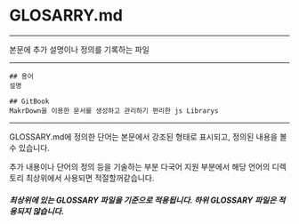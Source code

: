 # GLOSARRY.md
***

본문에 추가 설명이나 정의를 기록하는 파일

***
    ## 용어
    설명
    
    ## GitBook
    MakrDown을 이용한 문서를 생성하고 관리하기 편리한 js Librarys
***

GLOSSARY.md에 정의한 단어는 본문에서 강조된 형태로 표시되고,
정의된 내용을 볼 수 있습니다.

추가 내용이나 단어의 정의 등을 기술하는 부분
다국어 지원 부분에서 해당 언어의 디렉토리 최상위에서 사용되면 적절할꺼같습니다.

##### 최상위에 있는 GLOSSARY 파일을 기준으로 적용됩니다. 하위 GLOSSARY 파일은 적용되지 않습니다.